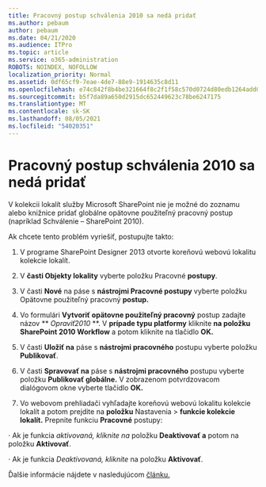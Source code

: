```yaml
---
title: Pracovný postup schválenia 2010 sa nedá pridať
ms.author: pebaum
author: pebaum
ms.date: 04/21/2020
ms.audience: ITPro
ms.topic: article
ms.service: o365-administration
ROBOTS: NOINDEX, NOFOLLOW
localization_priority: Normal
ms.assetid: 0df65cf9-7eae-4de7-88e9-1914635c8d11
ms.openlocfilehash: e74c842f8b4be321664f8c2f1f58c570d0724d80edb1264add0647bf313bc82f
ms.sourcegitcommit: b5f7da89a650d2915dc652449623c78be6247175
ms.translationtype: MT
ms.contentlocale: sk-SK
ms.lasthandoff: 08/05/2021
ms.locfileid: "54020351"
---
```

# <a name="unable-to-add-2010-approval-workflow"></a>Pracovný postup schválenia 2010 sa nedá pridať

V kolekcii lokalít služby Microsoft SharePoint nie je možné do zoznamu alebo knižnice pridať globálne opätovne použiteľný pracovný postup (napríklad Schválenie – SharePoint 2010).
  
Ak chcete tento problém vyriešiť, postupujte takto: 
  
1. V programe SharePoint Designer 2013 otvorte koreňovú webovú lokalitu kolekcie lokalít.
  
2. V **časti Objekty lokality** vyberte položku Pracovné **postupy**. 
  
3. V časti **Nové** na páse s **nástrojmi Pracovné postupy** vyberte položku Opätovne použiteľný pracovný **postup.** 
  
4. Vo formulári **Vytvoriť opätovne použiteľný pracovný** postup zadajte názov ** *Opraviť2010* **. V **prípade typu platformy** kliknite **na položku SharePoint 2010 Workflow** a potom kliknite na tlačidlo **OK.** 
  
1. V časti **Uložiť na** páse s **nástrojmi pracovného** postupu vyberte položku **Publikovať**. 
  
2. V časti **Spravovať na** páse s **nástrojmi pracovného** postupu vyberte položku **Publikovať globálne.** V zobrazenom potvrdzovacom dialógovom okne vyberte tlačidlo **OK.** 
  
3. Vo webovom prehliadači vyhľadajte koreňovú webovú lokalitu kolekcie lokalít a potom prejdite na **položku** Nastavenia \> **funkcie kolekcie lokalít.** Prepnite funkciu **Pracovné** postupy: 
  
· Ak je funkcia  *aktivovaná, kliknite na*  položku **Deaktivovať a** potom na položku **Aktivovať**. 
  
· Ak je funkcia  *Deaktivovaná, kliknite*  na položku **Aktivovať**. 
  
Ďalšie informácie nájdete v nasledujúcom [článku.](https://go.microsoft.com/fwlink/?linkid=2047770&amp;clcid=0x409)
  

